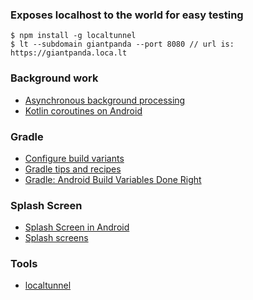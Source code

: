 ### Exposes localhost to the world for easy testing

    $ npm install -g localtunnel
    $ lt --subdomain giantpanda --port 8080 // url is: https://giantpanda.loca.lt

### Background work
* [Asynchronous background processing](https://developer.android.com/develop/background-work/background-tasks/asynchronous)
* [Kotlin coroutines on Android](https://developer.android.com/kotlin/coroutines)

### Gradle
* [Configure build variants](https://developer.android.com/build/build-variants)
* [Gradle tips and recipes](https://developer.android.com/build/gradle-tips#kts)
* [Gradle: Android Build Variables Done Right](https://rafamatias.medium.com/gradle-android-build-variables-done-right-d0c0e296ee93)

### Splash Screen
* [Splash Screen in Android](https://proandroiddev.com/splash-screen-in-android-3bd9552b92a5)
* [Splash screens](https://developer.android.com/develop/ui/views/launch/splash-screen)

### Tools
* [localtunnel](https://github.com/localtunnel/localtunnel)
